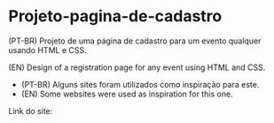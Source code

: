 # Projeto-pagina-de-cadastro
(PT-BR) Projeto de uma página de cadastro para um evento qualquer usando HTML e CSS.

(EN) Design of a registration page for any event using HTML and CSS.

* (PT-BR) Alguns sites foram utilizados como inspiração para este. 
* (EN) Some websites were used as inspiration for this one.

Link do site: 